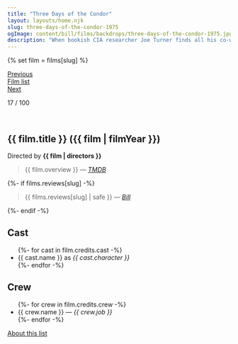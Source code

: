 ```yaml
---
title: "Three Days of the Condor"
layout: layouts/home.njk
slug: three-days-of-the-condor-1975
ogImage: content/bill/films/backdrops/three-days-of-the-condor-1975.jpg
description: "When bookish CIA researcher Joe Turner finds all his co-workers dead, he, together with a woman he has kidnapped, must work together to outwit those responsible until he determines who he can really trust."
---
```


{% set film = films[slug] %}

<nav class="films">
  <div class="prev">
    <a href="../dog-day-afternoon-1975"><i class="fa-solid fa-chevron-left fa-xs"></i> Previous</a>
  </div>
  <div>
    <a href="../">Film list</a>
  </div>
  <div class="next">
    <a href="../the-man-who-fell-to-earth-1976">Next <i class="fa-solid fa-chevron-right fa-xs"></i></a>
  </div>
</nav>

<p>17 / 100</p>

<article class="film slug-three-days-of-the-condor-1975">
  <div class="backdrop-and-poster">
    <img class="poster" src="../films/posters/{{ slug }}.jpg" alt="">
    <img class="backdrop" src="../films/backdrops/{{ slug }}.jpg" alt="">
  </div>

  <h1>{{ film.title }} ({{ film | filmYear }})</h1>

  

  <p class="director">
    Directed by <strong>{{ film | directors }}</strong>
  </p>

  <blockquote> 
    {{ film.overview }} <em>—&nbsp;<a href="https://www.themoviedb.org/movie/{{ film.id }}">TMDB</a></em>
  </blockquote> 

  {%- if films.reviews[slug] -%}
    <blockquote> 
      {{ films.reviews[slug] | safe }} <em>—&nbsp;<a href="/bill">Bill</a></em>
    </blockquote> 
  {%- endif -%}

  <h2>
    Cast
  </h2>
  <ul>
    {%- for cast in film.credits.cast -%}
      <li>
        {{ cast.name }} as <em>{{ cast.character }}</em>
      </li>
    {%- endfor -%}
  </ul>

  <h2>
    Crew
  </h2>
  <ul>
    {%- for crew in film.credits.crew -%}
      <li>
        {{ crew.name }} &mdash; <em>{{ crew.job }}</em>
      </li>
    {%- endfor -%}
  </ul>
</article>
<footer>
  <a href="../about">About this list</a>
</footer>
